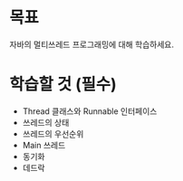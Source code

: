 # **목표**
자바의 멀티쓰레드 프로그래밍에 대해 학습하세요.

# **학습할 것 (필수)**
- Thread 클래스와 Runnable 인터페이스
- 쓰레드의 상태
- 쓰레드의 우선순위
- Main 쓰레드
- 동기화
- 데드락
